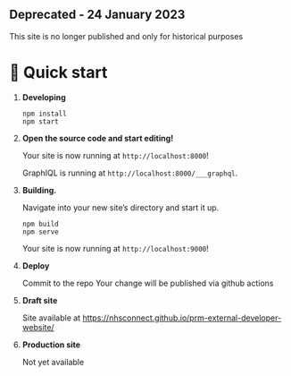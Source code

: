 ## Deprecated - 24 January 2023
This site is no longer published and only for historical purposes

# 🚀 Quick start

1.  **Developing**

    ```shell
    npm install
    npm start
    ```

1.  **Open the source code and start editing!**

    Your site is now running at `http://localhost:8000`!

    GraphIQL is running at `http://localhost:8000/___graphql`. 

1.  **Building.**

    Navigate into your new site’s directory and start it up.

    ```shell
    npm build
    npm serve
    ```
  
    Your site is now running at `http://localhost:9000`!

1. **Deploy**

    Commit to the repo
    Your change will be published via github actions


1. **Draft site**
    
    Site available at https://nhsconnect.github.io/prm-external-developer-website/

1. **Production site**

    Not yet available

